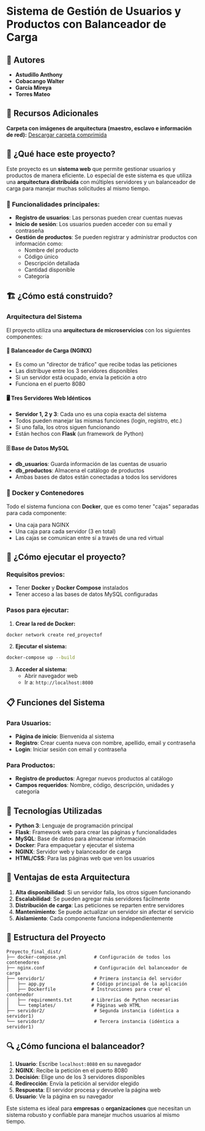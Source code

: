 # Sistema de Gestión de Usuarios y Productos con Balanceador de Carga

## 👥 Autores
- **Astudillo Anthony**
- **Cobacango Walter** 
- **García Mireya**
- **Torres Mateo**

## 📁 Recursos Adicionales
**Carpeta con imágenes de arquitectura (maestro, esclavo e información de red):** 
[Descargar carpeta comprimida](https://drive.google.com/drive/folders/1MYdR0tc9M1fw_DJ1snCbJU6ssYctyLk7?usp=sharing)

## 🚀 ¿Qué hace este proyecto?

Este proyecto es un **sistema web** que permite gestionar usuarios y productos de manera eficiente. Lo especial de este sistema es que utiliza una **arquitectura distribuida** con múltiples servidores y un balanceador de carga para manejar muchas solicitudes al mismo tiempo.

### 🎯 Funcionalidades principales:
- **Registro de usuarios**: Las personas pueden crear cuentas nuevas
- **Inicio de sesión**: Los usuarios pueden acceder con su email y contraseña
- **Gestión de productos**: Se pueden registrar y administrar productos con información como:
  - Nombre del producto
  - Código único
  - Descripción detallada
  - Cantidad disponible
  - Categoría

## 🏗️ ¿Cómo está construido?

### Arquitectura del Sistema

El proyecto utiliza una **arquitectura de microservicios** con los siguientes componentes:

#### 🔄 **Balanceador de Carga (NGINX)**
- Es como un "director de tráfico" que recibe todas las peticiones
- Las distribuye entre los 3 servidores disponibles
- Si un servidor está ocupado, envía la petición a otro
- Funciona en el puerto 8080

#### 🖥️ **Tres Servidores Web Idénticos**
- **Servidor 1, 2 y 3**: Cada uno es una copia exacta del sistema
- Todos pueden manejar las mismas funciones (login, registro, etc.)
- Si uno falla, los otros siguen funcionando
- Están hechos con **Flask** (un framework de Python)

#### 🗄️ **Base de Datos MySQL**
- **db_usuarios**: Guarda información de las cuentas de usuario
- **db_productos**: Almacena el catálogo de productos
- Ambas bases de datos están conectadas a todos los servidores

### 🐳 **Docker y Contenedores**
Todo el sistema funciona con **Docker**, que es como tener "cajas" separadas para cada componente:
- Una caja para NGINX
- Una caja para cada servidor (3 en total)
- Las cajas se comunican entre sí a través de una red virtual

## 🚀 ¿Cómo ejecutar el proyecto?

### Requisitos previos:
- Tener **Docker** y **Docker Compose** instalados
- Tener acceso a las bases de datos MySQL configuradas

### Pasos para ejecutar:

1. **Crear la red de Docker:**
```bash
docker network create red_proyectof
```

2. **Ejecutar el sistema:**
```bash
docker-compose up --build
```

3. **Acceder al sistema:**
   - Abrir navegador web
   - Ir a: `http://localhost:8080`

## 📋 Funciones del Sistema

### Para Usuarios:
- **Página de inicio**: Bienvenida al sistema
- **Registro**: Crear cuenta nueva con nombre, apellido, email y contraseña
- **Login**: Iniciar sesión con email y contraseña

### Para Productos:
- **Registro de productos**: Agregar nuevos productos al catálogo
- **Campos requeridos**: Nombre, código, descripción, unidades y categoría

## 🔧 Tecnologías Utilizadas

- **Python 3**: Lenguaje de programación principal
- **Flask**: Framework web para crear las páginas y funcionalidades
- **MySQL**: Base de datos para almacenar información
- **Docker**: Para empaquetar y ejecutar el sistema
- **NGINX**: Servidor web y balanceador de carga
- **HTML/CSS**: Para las páginas web que ven los usuarios

## 🌟 Ventajas de esta Arquitectura

1. **Alta disponibilidad**: Si un servidor falla, los otros siguen funcionando
2. **Escalabilidad**: Se pueden agregar más servidores fácilmente
3. **Distribución de carga**: Las peticiones se reparten entre servidores
4. **Mantenimiento**: Se puede actualizar un servidor sin afectar el servicio
5. **Aislamiento**: Cada componente funciona independientemente

## 📁 Estructura del Proyecto

```
Proyecto_final_dist/
├── docker-compose.yml          # Configuración de todos los contenedores
├── nginx.conf                  # Configuración del balanceador de carga
├── servidor1/                  # Primera instancia del servidor
│   ├── app.py                 # Código principal de la aplicación
│   ├── Dockerfile             # Instrucciones para crear el contenedor
│   ├── requirements.txt       # Librerías de Python necesarias
│   └── templates/             # Páginas web HTML
├── servidor2/                  # Segunda instancia (idéntica a servidor1)
└── servidor3/                  # Tercera instancia (idéntica a servidor1)
```

## 🔍 ¿Cómo funciona el balanceador?

1. **Usuario**: Escribe `localhost:8080` en su navegador
2. **NGINX**: Recibe la petición en el puerto 8080
3. **Decisión**: Elige uno de los 3 servidores disponibles
4. **Redirección**: Envía la petición al servidor elegido
5. **Respuesta**: El servidor procesa y devuelve la página web
6. **Usuario**: Ve la página en su navegador

Este sistema es ideal para **empresas** o **organizaciones** que necesitan un sistema robusto y confiable para manejar muchos usuarios al mismo tiempo.
